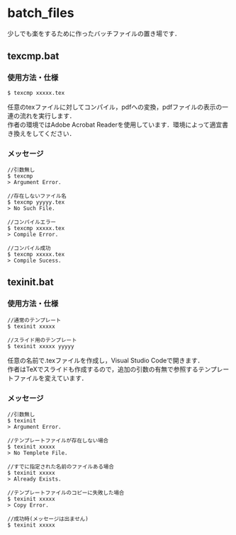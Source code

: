 # batch_files
少しでも楽をするために作ったバッチファイルの置き場です．

## texcmp.bat
### 使用方法・仕様
    $ texcmp xxxxx.tex

任意のtexファイルに対してコンパイル，pdfへの変換，pdfファイルの表示の一連の流れを実行します．  
作者の環境ではAdobe Acrobat Readerを使用しています．環境によって適宜書き換えをしてください．

### メッセージ
    //引数無し
    $ texcmp
    > Argument Error.

    //存在しないファイル名
    $ texcmp yyyyy.tex
    > No Such File.

    //コンパイルエラー
    $ texcmp xxxxx.tex
    > Compile Error.

    //コンパイル成功
    $ texcmp xxxxx.tex
    > Compile Sucess.

## texinit.bat
### 使用方法・仕様
    //通常のテンプレート
    $ texinit xxxxx

    //スライド用のテンプレート
    $ texinit xxxxx yyyyy

任意の名前で.texファイルを作成し，Visual Studio Codeで開きます．  
作者はTeXでスライドも作成するので，追加の引数の有無で参照するテンプレートファイルを変えています．

### メッセージ
    //引数無し
    $ texinit
    > Argument Error.

    //テンプレートファイルが存在しない場合
    $ texinit xxxxx
    > No Templete File.

    //すでに指定された名前のファイルある場合
    $ texinit xxxxx
    > Already Exists.

    //テンプレートファイルのコピーに失敗した場合
    $ texinit xxxxx
    > Copy Error.

    //成功時(メッセージは出ません)
    $ texinit xxxxx